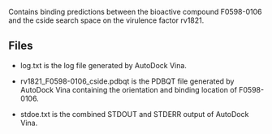 Contains binding predictions between the bioactive compound F0598-0106 and the cside search space on the virulence factor rv1821.

## Files

- log.txt is the log file generated by AutoDock Vina.

- rv1821_F0598-0106_cside.pdbqt is the PDBQT file generated by AutoDock Vina containing the orientation and binding location of F0598-0106.

- stdoe.txt is the combined STDOUT and STDERR output of AutoDock Vina.


